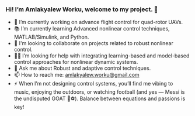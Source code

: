 ### Hi! I’m Amlakyalew Worku, welcome to my project. 👋

- 🔭 I’m currently working on advance flight control for quad-rotor UAVs.  
- 📚 I’m currently learning Advanced nonlinear control techniques, MATLAB/Simulink, and Python.
- 🤝 I'm looking to collaborate on projects related to robust nonlinear control.
- 🙋‍♂️ I’m looking for help with integrating learning-based and model-based control approaches for nonlinear dynamic systems.
- 💬 Ask me about Robust and adaptive control techniques.
- 📫 How to reach me: amlakyalew.worku@gmail.com
- ⚡ When I’m not designing control systems, you’ll find me vibing to music, enjoying the outdoors, or watching football (and yes — Messi is the undisputed GOAT 🐐⚽). Balance between equations and passions is key!
<!--
**Amlakyalew007/Amlakyalew007** is a ✨ _special_ ✨ repository because its `README.md` (this file) appears on your GitHub profile.
-->
